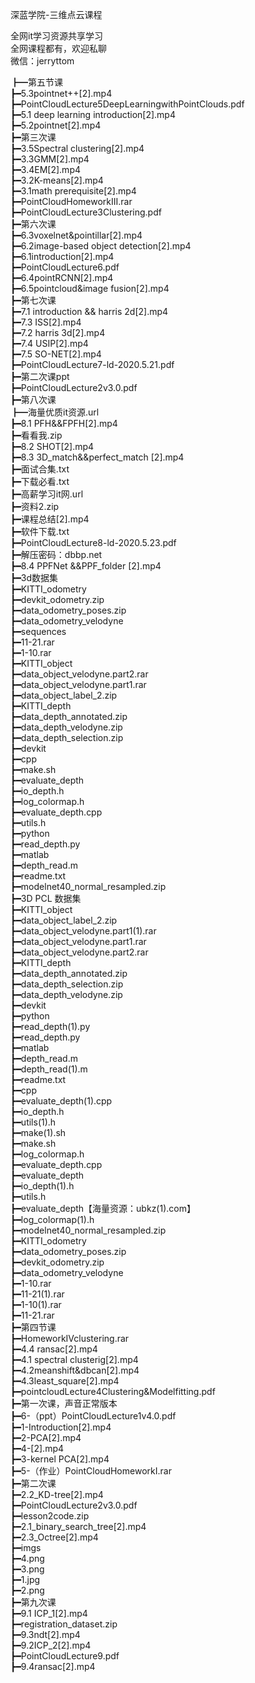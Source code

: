深蓝学院-三维点云课程

全网it学习资源共享学习<br>全网课程都有，欢迎私聊<br>微信：jerryttom<br>

┣━第五节课<br> ┣━5.3pointnet++[2].mp4<br> ┣━PointCloudLecture5DeepLearningwithPointClouds.pdf<br> ┣━5.1 deep learning introduction[2].mp4<br> ┣━5.2pointnet[2].mp4<br> ┣━第三次课<br> ┣━3.5Spectral clustering[2].mp4<br> ┣━3.3GMM[2].mp4<br> ┣━3.4EM[2].mp4<br> ┣━3.2K-means[2].mp4<br> ┣━3.1math prerequisite[2].mp4<br> ┣━PointCloudHomeworkIII.rar<br> ┣━PointCloudLecture3Clustering.pdf<br> ┣━第六次课<br> ┣━6.3voxelnet&amp;pointillar[2].mp4<br> ┣━6.2image-based object detection[2].mp4<br> ┣━6.1introduction[2].mp4<br> ┣━PointCloudLecture6.pdf<br> ┣━6.4pointRCNN[2].mp4<br> ┣━6.5pointcloud&amp;image fusion[2].mp4<br> ┣━第七次课<br> ┣━7.1 introduction &amp;&amp; harris 2d[2].mp4<br> ┣━7.3 ISS[2].mp4<br> ┣━7.2 harris 3d[2].mp4<br> ┣━7.4 USIP[2].mp4<br> ┣━7.5 SO-NET[2].mp4<br> ┣━PointCloudLecture7-ld-2020.5.21.pdf<br> ┣━第二次课ppt<br> ┣━PointCloudLecture2v3.0.pdf<br> ┣━第八次课<br> ┣━海量优质it资源.url<br> ┣━8.1 PFH&amp;&amp;FPFH[2].mp4<br> ┣━看看我.zip<br> ┣━8.2 SHOT[2].mp4<br> ┣━8.3 3D_match&amp;&amp;perfect_match [2].mp4<br> ┣━面试合集.txt<br> ┣━下载必看.txt<br> ┣━高薪学习it网.url<br> ┣━资料2.zip<br> ┣━课程总结[2].mp4<br> ┣━软件下载.txt<br> ┣━PointCloudLecture8-ld-2020.5.23.pdf<br> ┣━解压密码：dbbp.net<br> ┣━8.4 PPFNet &amp;&amp;PPF_folder [2].mp4<br> ┣━3d数据集<br> ┣━KITTI_odometry<br> ┣━devkit_odometry.zip<br> ┣━data_odometry_poses.zip<br> ┣━data_odometry_velodyne<br> ┣━sequences<br> ┣━11-21.rar<br> ┣━1-10.rar<br> ┣━KITTI_object<br> ┣━data_object_velodyne.part2.rar<br> ┣━data_object_velodyne.part1.rar<br> ┣━data_object_label_2.zip<br> ┣━KITTI_depth<br> ┣━data_depth_annotated.zip<br> ┣━data_depth_velodyne.zip<br> ┣━data_depth_selection.zip<br> ┣━devkit<br> ┣━cpp<br> ┣━make.sh<br> ┣━evaluate_depth<br> ┣━io_depth.h<br> ┣━log_colormap.h<br> ┣━evaluate_depth.cpp<br> ┣━utils.h<br> ┣━python<br> ┣━read_depth.py<br> ┣━matlab<br> ┣━depth_read.m<br> ┣━readme.txt<br> ┣━modelnet40_normal_resampled.zip<br> ┣━3D PCL 数据集<br> ┣━KITTI_object<br> ┣━data_object_label_2.zip<br> ┣━data_object_velodyne.part1(1).rar<br> ┣━data_object_velodyne.part1.rar<br> ┣━data_object_velodyne.part2.rar<br> ┣━KITTI_depth<br> ┣━data_depth_annotated.zip<br> ┣━data_depth_selection.zip<br> ┣━data_depth_velodyne.zip<br> ┣━devkit<br> ┣━python<br> ┣━read_depth(1).py<br> ┣━read_depth.py<br> ┣━matlab<br> ┣━depth_read.m<br> ┣━depth_read(1).m<br> ┣━readme.txt<br> ┣━cpp<br> ┣━evaluate_depth(1).cpp<br> ┣━io_depth.h<br> ┣━utils(1).h<br> ┣━make(1).sh<br> ┣━make.sh<br> ┣━log_colormap.h<br> ┣━evaluate_depth.cpp<br> ┣━evaluate_depth<br> ┣━io_depth(1).h<br> ┣━utils.h<br> ┣━evaluate_depth【海量资源：ubkz(1).com】<br> ┣━log_colormap(1).h<br> ┣━modelnet40_normal_resampled.zip<br> ┣━KITTI_odometry<br> ┣━data_odometry_poses.zip<br> ┣━devkit_odometry.zip<br> ┣━data_odometry_velodyne<br> ┣━1-10.rar<br> ┣━11-21(1).rar<br> ┣━1-10(1).rar<br> ┣━11-21.rar<br> ┣━第四节课<br> ┣━HomeworkIVclustering.rar<br> ┣━4.4 ransac[2].mp4<br> ┣━4.1 spectral clusterig[2].mp4<br> ┣━4.2meanshift&amp;dbcan[2].mp4<br> ┣━4.3least_square[2].mp4<br> ┣━pointcloudLecture4Clustering&amp;Modelfitting.pdf<br> ┣━第一次课，声音正常版本<br> ┣━6-（ppt）PointCloudLecture1v4.0.pdf<br> ┣━1-Introduction[2].mp4<br> ┣━2-PCA[2].mp4<br> ┣━4-[2].mp4<br> ┣━3-kernel PCA[2].mp4<br> ┣━5-（作业）PointCloudHomeworkI.rar<br> ┣━第二次课<br> ┣━2.2_KD-tree[2].mp4<br> ┣━PointCloudLecture2v3.0.pdf<br> ┣━lesson2code.zip<br> ┣━2.1_binary_search_tree[2].mp4<br> ┣━2.3_Octree[2].mp4<br> ┣━imgs<br> ┣━4.png<br> ┣━3.png<br> ┣━1.jpg<br> ┣━2.png<br> ┣━第九次课<br> ┣━9.1 ICP_1[2].mp4<br> ┣━registration_dataset.zip<br> ┣━9.3ndt[2].mp4<br> ┣━9.2ICP_2[2].mp4<br> ┣━PointCloudLecture9.pdf<br> ┣━9.4ransac[2].mp4